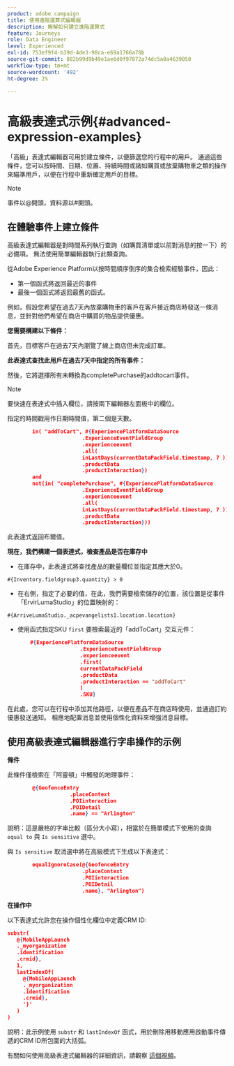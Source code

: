 ```yaml
---
product: adobe campaign
title: 使用進階運算式編輯器
description: 瞭解如何建立進階運算式
feature: Journeys
role: Data Engineer
level: Experienced
exl-id: 753ef9f4-b39d-4de3-98ca-e69a1766a78b
source-git-commit: 882b99d9b49e1ae6d0f97872a74dc5a8a4639050
workflow-type: tm+mt
source-wordcount: '492'
ht-degree: 2%

---
```


# 高級表達式示例{#advanced-expression-examples}

「高級」表達式編輯器可用於建立條件，以便篩選您的行程中的用戶。 通過這些條件，您可以按時間、日期、位置、持續時間或諸如購買或放棄購物車之類的操作來瞄準用戶，以便在行程中重新確定用戶的目標。

>[!NOTE]
>
>事件以@開頭，資料源以#開頭。

## 在體驗事件上建立條件

高級表達式編輯器是對時間系列執行查詢（如購買清單或以前對消息的按一下）的必備項。 無法使用簡單編輯器執行此類查詢。

從Adobe Experience Platform以按時間順序倒序的集合檢索經驗事件，因此：

* 第一個函式將返回最近的事件
* 最後一個函式將返回最舊的函式。

例如，假設您希望在過去7天內放棄購物車的客戶在客戶接近商店時發送一條消息，並針對他們希望在商店中購買的物品提供優惠。

**您需要構建以下條件：**

首先，目標客戶在過去7天內瀏覽了線上商店但未完成訂單。

<!--**This expression looks for a specified value in a string value:**

`In (“addToCart”, #{field reference from experience event})`-->

**此表達式查找此用戶在過去7天中指定的所有事件：**

然後，它將選擇所有未轉換為completePurchase的addtocart事件。

>[!NOTE]
>
>要快速在表達式中插入欄位，請按兩下編輯器左面板中的欄位。

指定的時間戳用作日期時間值，第二個是天數。

```json
        in( "addToCart", #{ExperiencePlatformDataSource
                        .ExperienceEventFieldGroup
                        .experienceevent
                        .all(
                        inLastDays(currentDataPackField.timestamp, 7 ))
                        .productData
                        .productInteraction})
        and
        not(in( "completePurchase", #{ExperiencePlatformDataSource
                        .ExperienceEventFieldGroup
                        .experienceevent
                        .all(
                        inLastDays(currentDataPackField.timestamp, 7 ))
                        .productData
                        .productInteraction}))
```

此表達式返回布爾值。

**現在，我們構建一個表達式，檢查產品是否在庫存中**

* 在庫存中，此表達式將查找產品的數量欄位並指定其應大於0。

`#{Inventory.fieldgroup3.quantity} > 0`

* 在右側，指定了必要的值，在此，我們需要檢索儲存的位置，該位置是從事件「ErvirLumaStudio」的位置映射的：

`#{ArriveLumaStudio._acpevangelists1.location.location}`

* 使用函式指定SKU `first` 要檢索最近的「addToCart」交互元件：

   ```json
       #{ExperiencePlatformDataSource
                       .ExperienceEventFieldGroup
                       .experienceevent
                       .first(
                       currentDataPackField
                       .productData
                       .productInteraction == "addToCart"
                       )
                       .SKU}
   ```

在此處，您可以在行程中添加其他路徑，以便在產品不在商店時使用，並通過訂約優惠發送通知。 相應地配置消息並使用個性化資料來增強消息目標。

## 使用高級表達式編輯器進行字串操作的示例

**條件**

此條件僅檢索在「阿靈頓」中觸發的地理事件：

```json
        @{GeofenceEntry
                    .placeContext
                    .POIinteraction
                    .POIDetail
                    .name} == "Arlington"
```

說明：這是嚴格的字串比較（區分大小寫），相當於在簡單模式下使用的查詢 `equal to` 與 `Is sensitive` 選中。

與 `Is sensitive` 取消選中將在高級模式下生成以下表達式：

```json
        equalIgnoreCase(@{GeofenceEntry
                        .placeContext
                        .POIinteraction
                        .POIDetail
                        .name}, "Arlington")
```

**在操作中**

以下表達式允許您在操作個性化欄位中定義CRM ID:

```json
substr(
   @{MobileAppLaunch
   ._myorganization
   .identification
   .crmid},
   1, 
   lastIndexOf(
     @{MobileAppLaunch
     ._myorganization
     .identification
     .crmid},
     '}'
   )
)
```

說明：此示例使用 `substr` 和 `lastIndexOf` 函式，用於刪除用移動應用啟動事件傳遞的CRM ID所包圍的大括弧。

有關如何使用高級表達式編輯器的詳細資訊，請觀察 [這個視頻](https://experienceleague.adobe.com/docs/platform-learn/tutorials/journey-orchestration/create-a-journey.html)。
